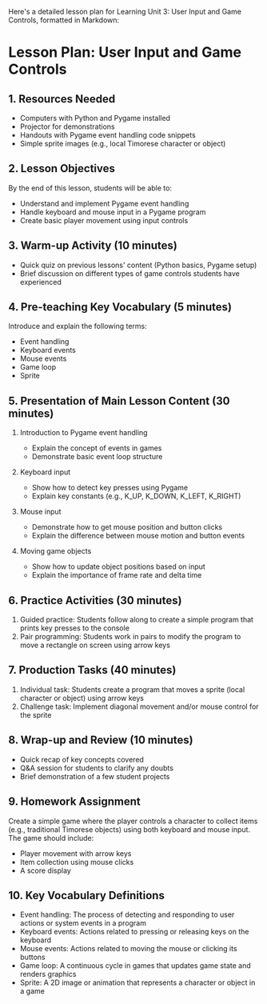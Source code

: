 Here's a detailed lesson plan for Learning Unit 3: User Input and Game Controls, formatted in Markdown:

# Lesson Plan: User Input and Game Controls

## 1. Resources Needed

- Computers with Python and Pygame installed
- Projector for demonstrations
- Handouts with Pygame event handling code snippets
- Simple sprite images (e.g., local Timorese character or object)

## 2. Lesson Objectives

By the end of this lesson, students will be able to:
- Understand and implement Pygame event handling
- Handle keyboard and mouse input in a Pygame program
- Create basic player movement using input controls

## 3. Warm-up Activity (10 minutes)

- Quick quiz on previous lessons' content (Python basics, Pygame setup)
- Brief discussion on different types of game controls students have experienced

## 4. Pre-teaching Key Vocabulary (5 minutes)

Introduce and explain the following terms:
- Event handling
- Keyboard events
- Mouse events
- Game loop
- Sprite

## 5. Presentation of Main Lesson Content (30 minutes)

1. Introduction to Pygame event handling
   - Explain the concept of events in games
   - Demonstrate basic event loop structure

2. Keyboard input
   - Show how to detect key presses using Pygame
   - Explain key constants (e.g., K_UP, K_DOWN, K_LEFT, K_RIGHT)

3. Mouse input
   - Demonstrate how to get mouse position and button clicks
   - Explain the difference between mouse motion and button events

4. Moving game objects
   - Show how to update object positions based on input
   - Explain the importance of frame rate and delta time

## 6. Practice Activities (30 minutes)

1. Guided practice: Students follow along to create a simple program that prints key presses to the console
2. Pair programming: Students work in pairs to modify the program to move a rectangle on screen using arrow keys

## 7. Production Tasks (40 minutes)

1. Individual task: Students create a program that moves a sprite (local character or object) using arrow keys
2. Challenge task: Implement diagonal movement and/or mouse control for the sprite

## 8. Wrap-up and Review (10 minutes)

- Quick recap of key concepts covered
- Q&A session for students to clarify any doubts
- Brief demonstration of a few student projects

## 9. Homework Assignment

Create a simple game where the player controls a character to collect items (e.g., traditional Timorese objects) using both keyboard and mouse input. The game should include:
- Player movement with arrow keys
- Item collection using mouse clicks
- A score display

## 10. Key Vocabulary Definitions

- Event handling: The process of detecting and responding to user actions or system events in a program
- Keyboard events: Actions related to pressing or releasing keys on the keyboard
- Mouse events: Actions related to moving the mouse or clicking its buttons
- Game loop: A continuous cycle in games that updates game state and renders graphics
- Sprite: A 2D image or animation that represents a character or object in a game